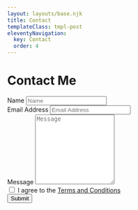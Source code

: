 ```yaml
---
layout: layouts/base.njk
title: Contact
templateClass: tmpl-post
eleventyNavigation:
  key: Contact
  order: 4
---
```


<div class="container py-4 vh-100">

  <h1 class="display-4 mb-5">Contact Me</h1>
  <form name="contact" method="POST" data-netlify="true">

  <div class="mb-3">
      <label class="form-label" for="name">Name</label>
      <input class="form-control" name="name" type="text" placeholder="Name" required />
    </div>

  <div class="mb-3">
      <label class="form-label" for="emailAddress">Email Address</label>
      <input class="form-control" name="emailAddress" type="email" placeholder="Email Address" required/>
    </div>

  <div class="mb-3">
      <label class="form-label" for="message">Message</label>
      <textarea class="form-control" name="message" type="text" placeholder="Message" style="height: 10rem;" required></textarea>
    </div>

  <div class="form-check mb-3">
  <input class="form-check-input" type="checkbox" value="" name="flexCheckDefault" required>
  <label class="form-check-label" for="flexCheckDefault">
    I agree to the <a href="/contact/tnc/index.html">Terms and Conditions</a>
  </label>

  <div class="d-grid my-5">
      <button class="btn btn-primary btn-lg" type="submit">Submit</button>
    </div>
</div>

  </form>

</div>
